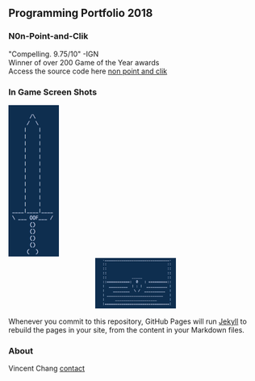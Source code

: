 ## Programming Portfolio 2018
### N0n-Point-and-Clik
 "Compelling. 9.75/10" -IGN <br>
 Winner of over 200 Game of the Year awards<br>
Access the source code here [non point and clik ](https://github.com/DoubekSeth/NonPointAndClick) <br>

### In Game Screen Shots
<img src="https://github.com/vinchang920/Portfolio2018/blob/master/sword.png" width="100" height="300" /> 
<center> <img src="https://github.com/vinchang920/Portfolio2018/blob/master/chest.png" width"250" height="100" /> </center>


Whenever you commit to this repository, GitHub Pages will run [Jekyll](https://jekyllrb.com/) to rebuild the pages in your site, from the content in your Markdown files.

### About
Vincent Chang
[contact](vincchan9510@granitesd.org)


